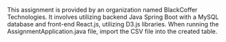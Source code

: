This assignment is provided by an organization named BlackCoffer Technologies. It involves utilizing backend Java Spring Boot with a MySQL database and front-end React.js, utilizing D3.js libraries. When running the AssignmentApplication.java file, import the CSV file into the created table.
